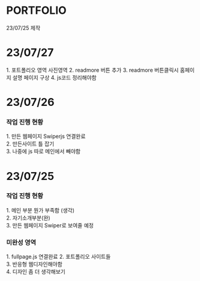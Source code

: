 # PORTFOLIO  

23/07/25 제작

<h1>23/07/27</h1>
1. 포트폴리오 영역 사진영역
2. readmore 버튼 추가
3. readmore 버튼클릭시 홈페이지 설명 페이지 구상
4. js코드 정리해야함


<h1>23/07/26</h1>
<h3>작업 진행 현황</h3>
1. 만든 웹페이지 Swiperjs 연결완료 <Br>
2. 만든사이트 틀 잡기<br>
3. 나중에 js 따로 메인에서 빼야함

<h1>23/07/25</h1>
<h3>작업 진행 현황</h3>
1. 메인 부분 뭔가 부족함 (생각) <br>
2. 자기소개부분(완) <br>
3. 만든 웹페이지 Swiper로 보여줄 예정


<h3>미완성 영역</h3>
1. fullpage.js 연결완료
2. 포트폴리오 사이트들 <br>
3. 반응형 웹디자인해야함<br>
4. 디자인 좀 더 생각해보기

